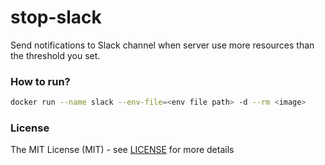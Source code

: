 # stop-slack

Send notifications to Slack channel when server use more resources than the threshold you set.

### How to run?

```bash
docker run --name slack --env-file=<env file path> -d --rm <image>
```

### License

The MIT License (MIT) - see [LICENSE](LICENSE) for more details